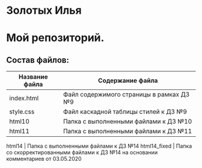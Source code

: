# Золотых Илья
Мой репозиторий.
================
## Состав файлов:

Название файла  | Содержание файла
----------------|----------------------
index.html      | Файл содержимого страницы в рамках ДЗ №9
style.css       | Файл каскадной таблицы стилей к ДЗ №9
html10          | Папка с выполненными файлами к ДЗ №10
html11          | Папка с выполненными файлами к ДЗ №11


html14          | Папка с выполненными файлами к ДЗ №14
html14_fixed    | Папка со скорректированными файлами к ДЗ №14 на основании комментариев от 03.05.2020